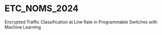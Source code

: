 # ETC_NOMS_2024
Encrypted Traffic Classification at Line Rate in Programmable Switches with Machine Learning

